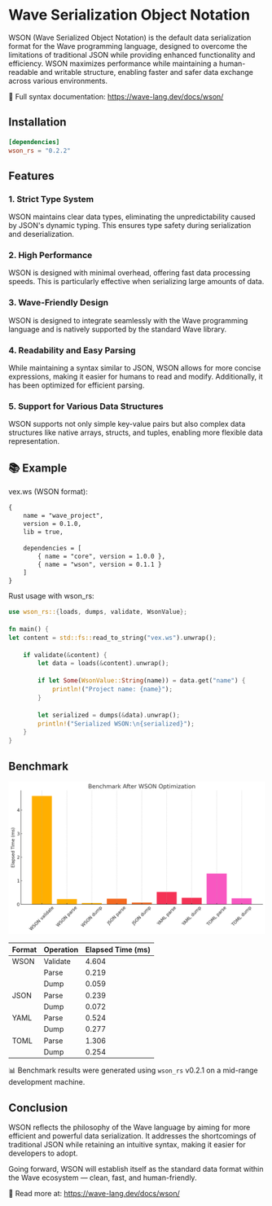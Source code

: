 # Wave Serialization Object Notation
WSON (Wave Serialized Object Notation) is the default data serialization format for the Wave programming language, designed to overcome the limitations of traditional JSON while providing enhanced functionality and efficiency. WSON maximizes performance while maintaining a human-readable and writable structure, enabling faster and safer data exchange across various environments.

📄 Full syntax documentation: https://wave-lang.dev/docs/wson/

## Installation

```toml
[dependencies]
wson_rs = "0.2.2"
```

## Features
### 1. **Strict Type System**
WSON maintains clear data types, eliminating the unpredictability caused by JSON's dynamic typing. This ensures type safety during serialization and deserialization.

### 2. **High Performance**
WSON is designed with minimal overhead, offering fast data processing speeds. This is particularly effective when serializing large amounts of data.

### 3. **Wave-Friendly Design**
WSON is designed to integrate seamlessly with the Wave programming language and is natively supported by the standard Wave library.

### 4. **Readability and Easy Parsing**
While maintaining a syntax similar to JSON, WSON allows for more concise expressions, making it easier for humans to read and modify. Additionally, it has been optimized for efficient parsing.

### 5. **Support for Various Data Structures**
WSON supports not only simple key-value pairs but also complex data structures like native arrays, structs, and tuples, enabling more flexible data representation.

## 📚 Example
vex.ws (WSON format):

```wson
{
    name = "wave_project",
    version = 0.1.0,
    lib = true,

    dependencies = [
        { name = "core", version = 1.0.0 },
        { name = "wson", version = 0.1.1 }
    ]
}
```
Rust usage with wson_rs:

```rust
use wson_rs::{loads, dumps, validate, WsonValue};

fn main() {
let content = std::fs::read_to_string("vex.ws").unwrap();

    if validate(&content) {
        let data = loads(&content).unwrap();

        if let Some(WsonValue::String(name)) = data.get("name") {
            println!("Project name: {name}");
        }

        let serialized = dumps(&data).unwrap();
        println!("Serialized WSON:\n{serialized}");
    }
}
```

## Benchmark
![output.png](https://github.com/LunaStev/wson-rust/blob/master/.github/output.png)

| Format | Operation  | Elapsed Time (ms) |
|--------|------------|-------------------|
| WSON   | Validate   | 4.604             |
|        | Parse      | 0.219             |
|        | Dump       | 0.059             |
| JSON   | Parse      | 0.239             |
|        | Dump       | 0.072             |
| YAML   | Parse      | 0.524             |
|        | Dump       | 0.277             |
| TOML   | Parse      | 1.306             |
|        | Dump       | 0.254             |

📊 Benchmark results were generated using `wson_rs` v0.2.1 on a mid-range development machine.

## Conclusion
WSON reflects the philosophy of the Wave language by aiming for more efficient and powerful data serialization. It addresses the shortcomings of traditional JSON while retaining an intuitive syntax, making it easier for developers to adopt.

Going forward, WSON will establish itself as the standard data format within the Wave ecosystem — clean, fast, and human-friendly.

📖 Read more at: https://wave-lang.dev/docs/wson/